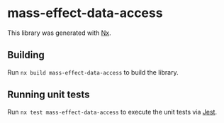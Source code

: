 # mass-effect-data-access

This library was generated with [Nx](https://nx.dev).

## Building

Run `nx build mass-effect-data-access` to build the library.

## Running unit tests

Run `nx test mass-effect-data-access` to execute the unit tests via [Jest](https://jestjs.io).
